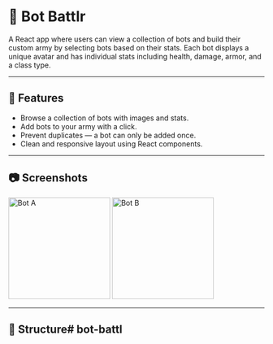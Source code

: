 # 🤖 Bot Battlr

A React app where users can view a collection of bots and build their custom army by selecting bots based on their stats. Each bot displays a unique avatar and has individual stats including health, damage, armor, and a class type.

---

## 🚀 Features

- Browse a collection of bots with images and stats.
- Add bots to your army with a click.
- Prevent duplicates — a bot can only be added once.
- Clean and responsive layout using React components.

---

## 📷 Screenshots

<img src="public/bot-a.png" width="200" alt="Bot A">
<img src="public/bot-b.png" width="200" alt="Bot B">

---

## 📂 Structure# bot-battl

